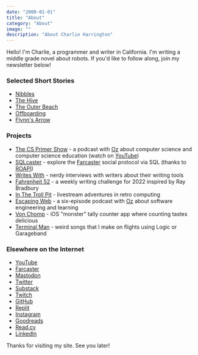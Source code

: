 ```yaml
---
date: "2000-01-01"
title: "About"
category: "About"
image: ""
description: "About Charlie Harrington"
---
```


Hello! I'm Charlie, a programmer and writer in California. I'm writing a middle grade novel about robots. If you'd like to follow along, join my newsletter below!

### Selected Short Stories

* [Nibbles](https://f52.charlieharrington.com/stories/nibbles/)
* [The Hive](https://f52.charlieharrington.com/stories/the-hive/)
* [The Outer Beach](https://f52.charlieharrington.com/stories/the-outer-beach/)
* [Offboarding](https://f52.charlieharrington.com/stories/offboarding/)
* [Flynn's Arrow](https://f52.charlieharrington.com/stories/flynns-arrow/)

### Projects

* [The CS Primer Show](https://show.csprimer.com) - a podcast with [Oz](https://twitter.com/oznova_) about computer science and computer science education (watch on [YouTube](https://www.youtube.com/@cs_primer))
* [SQLcaster](https://sqlcaster.xyz) - explore the [Farcaster](https://farcaster.xyz) social protocol via SQL (thanks to [ROAPI](https://roapi.github.io/docs))
* [Writes With](https://writeswith.com) - nerdy interviews with writers about their writing tools
* [Fahrenheit 52](https://f52.charlieharrington.com) - a weekly writing challenge for 2022 inspired by Ray Bradbury
* [In The Troll Pit](https://ittp.charlieharrington.com) - livestream adventures in retro computing
* [Escaping Web](https://escapingweb.github.io) - a six-episode podcast with [Oz](https://twitter.com/oznova_) about software engineering and learning
* [Von Chomp](https://apps.apple.com/us/app/von-chomp/id1211087343?mt=8) - iOS "monster" tally counter app where counting tastes delicious
* [Terminal Man](/relay) - weird songs that I make on flights using Logic or Garageband

### Elsewhere on the Internet

* [YouTube](https://www.youtube.com/@whatrocks)
* [Farcaster](https://warpcast.com/whatrocks)
* [Mastodon](https://mastodon.social/@whatrocks)
* [Twitter](https://twitter.com/whatrocks)
* [Substack](https://whatrocks.substack.com)
* [Twitch](https://twitch.tv/what_rocks)
* [GitHub](https://github.com/whatrocks)
* [Replit](https://replit.com/@whatrocks)
* [Instagram](https://instagram.com/whatrocks)
* [Goodreads](https://www.goodreads.com/whatrocks)
* [Read.cv](https://read.cv/whatrocks)
* [LinkedIn](https://www.linkedin.com/in/charlieharrington)

Thanks for visiting my site. See you later!
